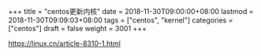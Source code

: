 +++
title = "centos更新内核"
date = 2018-11-30T09:00:00+08:00
lastmod = 2018-11-30T09:09:03+08:00
tags = ["centos", "kernel"]
categories = ["centos"]
draft = false
weight = 3001
+++

<https://linux.cn/article-8310-1.html>
